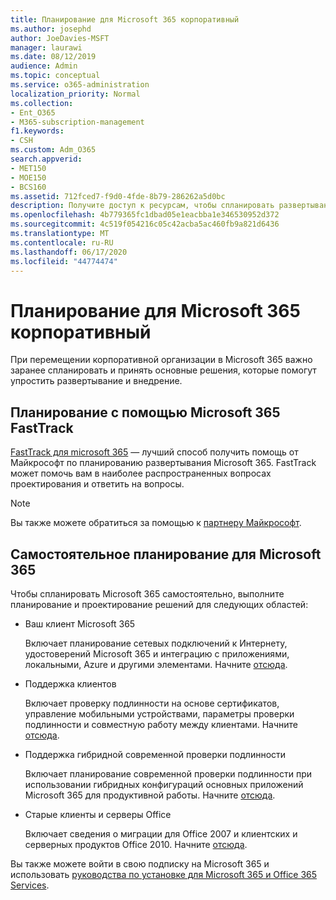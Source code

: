 ```yaml
---
title: Планирование для Microsoft 365 корпоративный
ms.author: josephd
author: JoeDavies-MSFT
manager: laurawi
ms.date: 08/12/2019
audience: Admin
ms.topic: conceptual
ms.service: o365-administration
localization_priority: Normal
ms.collection:
- Ent_O365
- M365-subscription-management
f1.keywords:
- CSH
ms.custom: Adm_O365
search.appverid:
- MET150
- MOE150
- BCS160
ms.assetid: 712fced7-f9d0-4fde-8b79-286262a5d0bc
description: Получите доступ к ресурсам, чтобы спланировать развертывание Microsoft 365 корпоративный.
ms.openlocfilehash: 4b779365fc1dbad05e1eacbba1e346530952d372
ms.sourcegitcommit: 4c519f054216c05c42acba5ac460fb9a821d6436
ms.translationtype: MT
ms.contentlocale: ru-RU
ms.lasthandoff: 06/17/2020
ms.locfileid: "44774474"
---
```

# <a name="plan-for-microsoft-365-enterprise"></a>Планирование для Microsoft 365 корпоративный

При перемещении корпоративной организации в Microsoft 365 важно заранее спланировать и принять основные решения, которые помогут упростить развертывание и внедрение. 

## <a name="planning-with-microsoft-365-fasttrack"></a>Планирование с помощью Microsoft 365 FastTrack

[FastTrack для microsoft 365](https://www.microsoft.com/fasttrack/microsoft-365) — лучший способ получить помощь от Майкрософт по планированию развертывания Microsoft 365. FastTrack может помочь вам в наиболее распространенных вопросах проектирования и ответить на вопросы. 

>[!Note]
>Вы также можете обратиться за помощью к [партнеру Майкрософт](https://www.microsoft.com/solution-providers/home).
>

## <a name="do-it-yourself-planning-for-microsoft-365"></a>Самостоятельное планирование для Microsoft 365

Чтобы спланировать Microsoft 365 самостоятельно, выполните планирование и проектирование решений для следующих областей:

- Ваш клиент Microsoft 365

  Включает планирование сетевых подключений к Интернету, удостоверений Microsoft 365 и интеграцию с приложениями, локальными, Azure и другими элементами. Начните [отсюда](subscriptions-licenses-accounts-and-tenants-for-microsoft-cloud-offerings.md).

- Поддержка клиентов

  Включает проверку подлинности на основе сертификатов, управление мобильными устройствами, параметры проверки подлинности и совместную работу между клиентами. Начните [отсюда](office-365-client-support-certificate-based-authentication.md).

- Поддержка гибридной современной проверки подлинности

  Включает планирование современной проверки подлинности при использовании гибридных конфигураций основных приложений Microsoft 365 для продуктивной работы. Начните [отсюда](hybrid-modern-auth-overview.md).

- Старые клиенты и серверы Office

  Включает сведения о миграции для Office 2007 и клиентских и серверных продуктов Office 2010. Начните [отсюда](plan-upgrade-previous-versions-office.md).

Вы также можете войти в свою подписку на Microsoft 365 и использовать [руководства по установке для Microsoft 365 и Office 365 Services](setup-guides-for-office-365.md).
